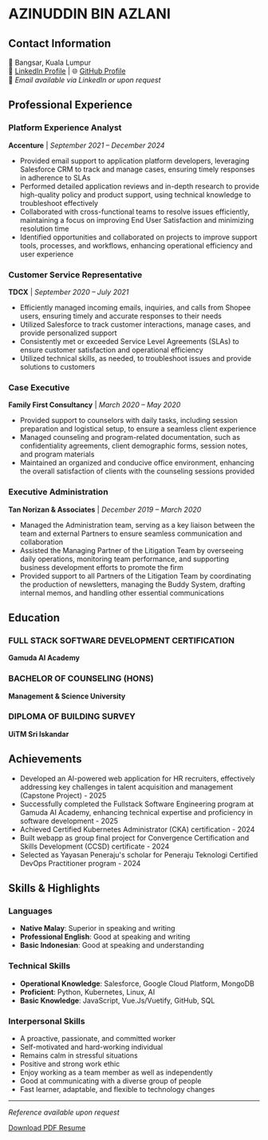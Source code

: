 # AZINUDDIN BIN AZLANI

## Contact Information
📍 Bangsar, Kuala Lumpur  
💼 [LinkedIn Profile](https://www.linkedin.com/in/azinuddinazlani/) | 🌐 [GitHub Profile](https://github.com/azinuddinazlani)  
📧 *Email available via LinkedIn or upon request*

## Professional Experience

### Platform Experience Analyst
**Accenture** | *September 2021 – December 2024*

- Provided email support to application platform developers, leveraging Salesforce CRM to track and manage cases, ensuring timely responses in adherence to SLAs
- Performed detailed application reviews and in-depth research to provide high-quality policy and product support, using technical knowledge to troubleshoot effectively
- Collaborated with cross-functional teams to resolve issues efficiently, maintaining a focus on improving End User Satisfaction and minimizing resolution time
- Identified opportunities and collaborated on projects to improve support tools, processes, and workflows, enhancing operational efficiency and user experience

### Customer Service Representative
**TDCX** | *September 2020 – July 2021*

- Efficiently managed incoming emails, inquiries, and calls from Shopee users, ensuring timely and accurate responses to their needs
- Utilized Salesforce to track customer interactions, manage cases, and provide personalized support
- Consistently met or exceeded Service Level Agreements (SLAs) to ensure customer satisfaction and operational efficiency
- Utilized technical skills, as needed, to troubleshoot issues and provide solutions to customers

### Case Executive
**Family First Consultancy** | *March 2020 – May 2020*

- Provided support to counselors with daily tasks, including session preparation and logistical setup, to ensure a seamless client experience
- Managed counseling and program-related documentation, such as confidentiality agreements, client demographic forms, session notes, and program materials
- Maintained an organized and conducive office environment, enhancing the overall satisfaction of clients with the counseling sessions provided

### Executive Administration
**Tan Norizan & Associates** | *December 2019 – March 2020*

- Managed the Administration team, serving as a key liaison between the team and external Partners to ensure seamless communication and collaboration
- Assisted the Managing Partner of the Litigation Team by overseeing daily operations, monitoring team performance, and supporting business development efforts to promote the firm
- Provided support to all Partners of the Litigation Team by coordinating the production of newsletters, managing the Buddy System, drafting internal memos, and handling other essential communications

## Education

### FULL STACK SOFTWARE DEVELOPMENT CERTIFICATION
**Gamuda AI Academy**

### BACHELOR OF COUNSELING (HONS)
**Management & Science University**

### DIPLOMA OF BUILDING SURVEY
**UiTM Sri Iskandar**

## Achievements

- Developed an AI-powered web application for HR recruiters, effectively addressing key challenges in talent acquisition and management (Capstone Project) - 2025
- Successfully completed the Fullstack Software Engineering program at Gamuda AI Academy, enhancing technical expertise and proficiency in software development - 2025
- Achieved Certified Kubernetes Administrator (CKA) certification - 2024
- Built webapp as group final project for Convergence Certification and Skills Development (CCSD) certificate - 2024
- Selected as Yayasan Peneraju's scholar for Peneraju Teknologi Certified DevOps Practitioner program - 2024

## Skills & Highlights

### Languages
- **Native Malay**: Superior in speaking and writing
- **Professional English**: Good at speaking and writing
- **Basic Indonesian**: Good at speaking and understanding

### Technical Skills
- **Operational Knowledge**: Salesforce, Google Cloud Platform, MongoDB
- **Proficient**: Python, Kubernetes, Linux, AI
- **Basic Knowledge**: JavaScript, Vue.Js/Vuetify, GitHub, SQL

### Interpersonal Skills
- A proactive, passionate, and committed worker
- Self-motivated and hard-working individual
- Remains calm in stressful situations
- Positive and strong work ethic
- Enjoy working as a team member as well as independently
- Good at communicating with a diverse group of people
- Fast learner, adaptable, and flexible to technology changes

---

*Reference available upon request*

[Download PDF Resume](./Azinuddin_Azlani_2025_Resume.pdf) <!-- Add this line after you upload your PDF resume -->
